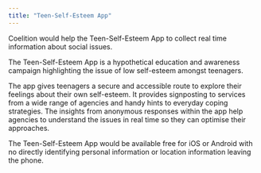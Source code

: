 ```yaml
---
title: "Teen-Self-Esteem App"
---
```


Coelition would help the Teen-Self-Esteem App to collect real time information about social issues.

The Teen-Self-Esteem App is a hypothetical education and awareness campaign highlighting the issue of low self-esteem amongst teenagers.

The app gives teenagers a secure and accessible route to explore their feelings about their own self-esteem. It provides signposting to services from a wide range of agencies and handy hints to everyday coping strategies. The insights from anonymous responses within the app help agencies to understand the issues in real time so they can optimise their approaches.

The Teen-Self-Esteem App would be available free for iOS or Android with no directly identifying personal information or location information leaving the phone.


